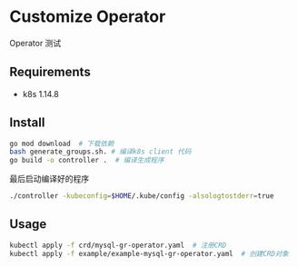 # Customize Operator

Operator 测试

## Requirements

* k8s 1.14.8

## Install

```bash
go mod download  # 下载依赖
bash generate_groups.sh. # 编译k8s client 代码
go build -o controller .  # 编译生成程序
```

最后启动编译好的程序

```bash
./controller -kubeconfig=$HOME/.kube/config -alsologtostderr=true
```

## Usage

```bash
kubectl apply -f crd/mysql-gr-operator.yaml  # 注册CRD
kubectl apply -f example/example-mysql-gr-operator.yaml  # 创建CRD对象
```

